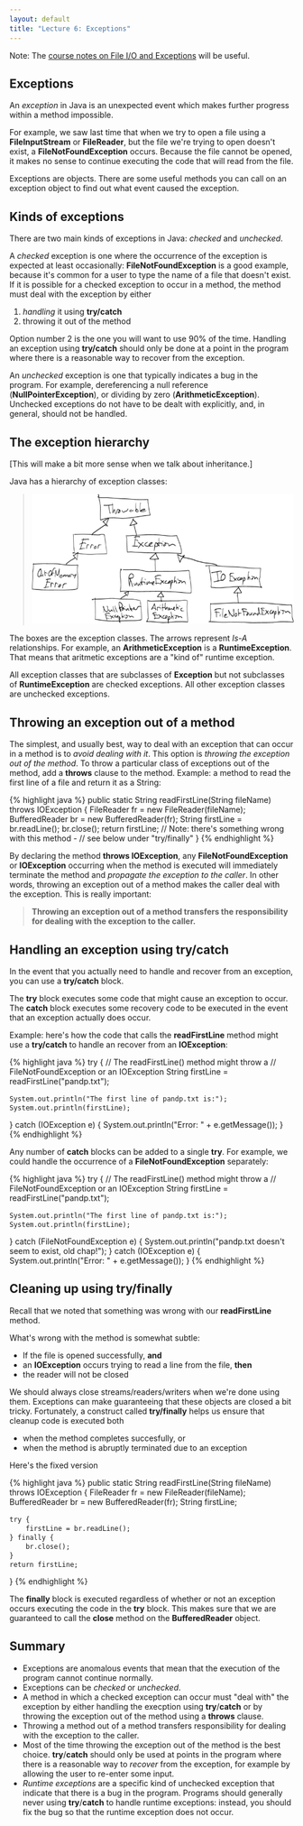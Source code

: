 ```yaml
---
layout: default
title: "Lecture 6: Exceptions"
---
```


Note: The [course notes on File I/O and Exceptions](../notes/exceptionsFileIO.html) will be useful.

## Exceptions

An *exception* in Java is an unexpected event which makes further progress within a method impossible.

For example, we saw last time that when we try to open a file using a **FileInputStream** or **FileReader**, but the file we're trying to open doesn't exist, a **FileNotFoundException** occurs. Because the file cannot be opened, it makes no sense to continue executing the code that will read from the file.

Exceptions are objects. There are some useful methods you can call on an exception object to find out what event caused the exception.

## Kinds of exceptions

There are two main kinds of exceptions in Java: *checked* and *unchecked*.

A *checked* exception is one where the occurrence of the exception is expected at least occasionally: **FileNotFoundException** is a good example, because it's common for a user to type the name of a file that doesn't exist. If it is possible for a checked exception to occur in a method, the method must deal with the exception by either

1.  *handling* it using **try/catch**
2.  throwing it out of the method

Option number 2 is the one you will want to use 90% of the time. Handling an exception using **try/catch** should only be done at a point in the program where there is a reasonable way to recover from the exception.

An *unchecked* exception is one that typically indicates a bug in the program. For example, dereferencing a null reference (**NullPointerException**), or dividing by zero (**ArithmeticException**). Unchecked exceptions do not have to be dealt with explicitly, and, in general, should not be handled.

## The exception hierarchy

[This will make a bit more sense when we talk about inheritance.]

Java has a hierarchy of exception classes:

> <img style="width: 36em;" alt="Java exception hierarchy" src="figures/exceptHier.png">

The boxes are the exception classes. The arrows represent *Is-A* relationships. For example, an **ArithmeticException** is a **RuntimeException**. That means that aritmetic exceptions are a "kind of" runtime exception.

All exception classes that are subclasses of **Exception** but not subclasses of **RuntimeException** are checked exceptions. All other exception classes are unchecked exceptions.

## Throwing an exception out of a method

The simplest, and usually best, way to deal with an exception that can occur in a method is to *avoid dealing with it*. This option is *throwing the exception out of the method*. To throw a particular class of exceptions out of the method, add a **throws** clause to the method. Example: a method to read the first line of a file and return it as a String:

{% highlight java %}
public static String readFirstLine(String fileName) throws IOException {
    FileReader fr = new FileReader(fileName);
    BufferedReader br = new BufferedReader(fr);
    String firstLine = br.readLine();
    br.close();
    return firstLine;
    // Note: there's something wrong with this method -
    //       see below under "try/finally"
}
{% endhighlight %}

By declaring the method **throws IOException**, any **FileNotFoundException** or **IOException** occurring when the method is executed will immediately terminate the method and *propagate the exception to the caller*. In other words, throwing an exception out of a method makes the caller deal with the exception. This is really important:

> **Throwing an exception out of a method transfers the responsibility for dealing with the exception to the caller.**

## Handling an exception using try/catch

In the event that you actually need to handle and recover from an exception, you can use a **try/catch** block.

The **try** block executes some code that might cause an exception to occur. The **catch** block executes some recovery code to be executed in the event that an exception actually does occur.

Example: here's how the code that calls the **readFirstLine** method might use a **try/catch** to handle an recover from an **IOException**:

{% highlight java %}
try {
    // The readFirstLine() method might throw a
    // FileNotFoundException or an IOException
    String firstLine = readFirstLine("pandp.txt");

    System.out.println("The first line of pandp.txt is:");
    System.out.println(firstLine);
} catch (IOException e) {
    System.out.println("Error: " + e.getMessage());
}
{% endhighlight %}

Any number of **catch** blocks can be added to a single **try**. For example, we could handle the occurrence of a **FileNotFoundException** separately:

{% highlight java %}
try {
    // The readFirstLine() method might throw a
    // FileNotFoundException or an IOException
    String firstLine = readFirstLine("pandp.txt");

    System.out.println("The first line of pandp.txt is:");
    System.out.println(firstLine);
} catch (FileNotFoundException e) {
    System.out.println("pandp.txt doesn't seem to exist, old chap!");
} catch (IOException e) {
    System.out.println("Error: " + e.getMessage());
}
{% endhighlight %}

## Cleaning up using try/finally

Recall that we noted that something was wrong with our **readFirstLine** method.

What's wrong with the method is somewhat subtle:

-   If the file is opened successfully, **and**
-   an **IOException** occurs trying to read a line from the file, **then**
-   the reader will not be closed

We should always close streams/readers/writers when we're done using them. Exceptions can make guaranteeing that these objects are closed a bit tricky. Fortunately, a construct called **try/finally** helps us ensure that cleanup code is executed both

-   when the method completes succesfully, or
-   when the method is abruptly terminated due to an exception

Here's the fixed version

{% highlight java %}
public static String readFirstLine(String fileName) throws IOException {
    FileReader fr = new FileReader(fileName);
    BufferedReader br = new BufferedReader(fr);
	String firstLine;
	
    try {
        firstLine = br.readLine();
    } finally {
        br.close();
    }
    return firstLine;
}
{% endhighlight %}

The **finally** block is executed regardless of whether or not an exception occurs executing the code in the **try** block. This makes sure that we are guaranteed to call the **close** method on the **BufferedReader** object.

## Summary

-   Exceptions are anomalous events that mean that the execution of the program cannot continue normally.
-   Exceptions can be *checked* or *unchecked*.
-   A method in which a checked exception can occur must "deal with" the exception by either handling the execption using **try**/**catch** or by throwing the exception out of the method using a **throws** clause.
-   Throwing a method out of a method transfers responsibility for dealing with the exception to the caller.
-   Most of the time throwing the exception out of the method is the best choice. **try**/**catch** should only be used at points in the program where there is a reasonable way to *recover* from the exception, for example by allowing the user to re-enter some input.
-   *Runtime exceptions* are a specific kind of unchecked exception that indicate that there is a bug in the program. Programs should generally never using **try**/**catch** to handle runtime exceptions: instead, you should fix the bug so that the runtime exception does not occur.

